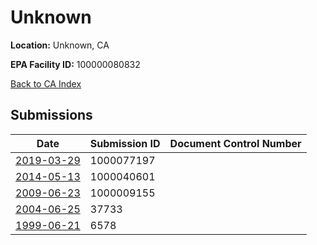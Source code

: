 # Unknown

**Location:** Unknown, CA

**EPA Facility ID:** 100000080832

[Back to CA Index](../../index.md)

## Submissions

| Date | Submission ID | Document Control Number |
|------|--------------|-------------------------|
| [2019-03-29](submissions/1000077197.md) | 1000077197 |  |
| [2014-05-13](submissions/1000040601.md) | 1000040601 |  |
| [2009-06-23](submissions/1000009155.md) | 1000009155 |  |
| [2004-06-25](submissions/37733.md) | 37733 |  |
| [1999-06-21](submissions/6578.md) | 6578 |  |
